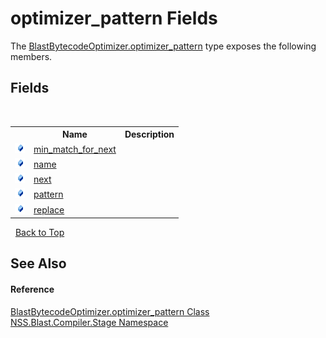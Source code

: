 # optimizer_pattern Fields
 

The <a href="d5ed229e-e370-7fa2-1e0f-de86cb71337b.md">BlastBytecodeOptimizer.optimizer_pattern</a> type exposes the following members.


## Fields
&nbsp;<table><tr><th></th><th>Name</th><th>Description</th></tr><tr><td>![Public field](media/pubfield.gif "Public field")</td><td><a href="30b7852c-2814-eac0-3b90-d4cf306402e2.md">min_match_for_next</a></td><td /></tr><tr><td>![Public field](media/pubfield.gif "Public field")</td><td><a href="12a4006f-db61-b3ff-68ce-38698b3154b2.md">name</a></td><td /></tr><tr><td>![Public field](media/pubfield.gif "Public field")</td><td><a href="041d6732-48e3-5d1c-6f73-12506b1edb1e.md">next</a></td><td /></tr><tr><td>![Public field](media/pubfield.gif "Public field")</td><td><a href="3b186ff0-5395-225e-8dad-6fb142dc5a5f.md">pattern</a></td><td /></tr><tr><td>![Public field](media/pubfield.gif "Public field")</td><td><a href="8b48814b-183a-daa1-5d5a-179a13de2111.md">replace</a></td><td /></tr></table>&nbsp;
<a href="#optimizer_pattern-fields">Back to Top</a>

## See Also


#### Reference
<a href="d5ed229e-e370-7fa2-1e0f-de86cb71337b.md">BlastBytecodeOptimizer.optimizer_pattern Class</a><br /><a href="f44e629d-16ad-ce78-c6d1-bb239589698b.md">NSS.Blast.Compiler.Stage Namespace</a><br />